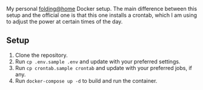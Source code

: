 My personal [folding@home](https://foldingathome.org/) Docker setup. The main difference between this setup and the official one is that this one installs a crontab, which I am using to adjust the power at certain times of the day.

## Setup
1. Clone the repository.
2. Run `cp .env.sample .env` and update with your preferred settings.
3. Run `cp crontab.sample crontab` and update with your preferred jobs, if any.
4. Run `docker-compose up -d` to build and run the container.
